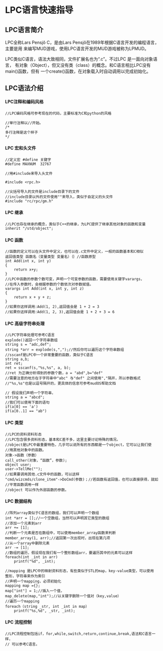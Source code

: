# LPC语言快速指导


## LPC语言简介



  LPC全称Lars Pensjǒ C，是由Lars Pensjǒ在1989年根据C语言开发的编程语言，主要是用
  来编写MUD游戏，使用LPC语言开发的MUD游戏被称为LPMUD。

  LPC类似C语言，语法大致相同，文件扩展名也为“.c”。不过LPC 是一面向对象语言，
  有对象（Object），但又没有类（class）的概念。和C语言相比LPC没有main()函数，但有
  一个create()函数，在对象载入时自动调用以完成初始化。


## LPC语法介绍



#### LPC注释和编码风格


    //LPC编码风格可参考现在的代码，主要标准为C和python的风格

    //单行注释以//开始。
    /*
    多行注释是这个样子
    */

#### LPC 宏和头文件


    //定义宏 #define 关键字
    #define MAXNUM  32767

    //用#include来导入头文件

    #include <rpc.h>

    //尖括号导入的文件是include目录下的文件
    //include目录以外的文件使用""来导入，类似于自定义的头文件
    #include "rc/rpc/gm.h"

#### LPC 继承


    //LPC也存在继承的概念，类似于C++的继承，为LPC提供了继承其他对象的函数和变量
    inherit "/std/object";

#### LPC 函数


    //函数的定义可以在头文件中定义，也可以在.c文件中定义，一般的函数基本和C相似
    返回值类型 函数名（变量类型 变量名）｛｝//函数原型
    int Add(int x, int y)
    {
        return x+y;
    }
    //LPC中函数的参数个数可变，声明一个可变参数的函数，需要使用关键字varargs，
    //在传入参数时，会根据参数的个数依次对参数赋值。
    varargs int Add(int x, int y, int z)
    {
        return x + y + z;
    }
    //如果你这样调用:Add(1, 2),返回值会是 1 + 2 = 3
    //如果你这样调用:Add(1, 2, 3),返回值会是 1 + 2 + 3 = 6

#### LPC 高级字符串处理


    //LPC字符串处理可参考C语言
    explode()返回一个字符串数组
    string s = "adc,def";
    string *arr = explode(s,",");//然后你可以遍历这个字符串数组
    //sscanf是LPC中一个非常重要的函数，类似于C语言
    string a,b;
    int ret;
    ret = sscanf(s,"%s,%s", a, b);
    //ret 为正确分析得到的参数个数，a = "abd",b="def"
    //需要注意的地方在于字符串中"abc" 与"def" 之间使用","隔开，所以参数格式
    //"%s,%s"也是以逗号隔开的，更具体的信息可参考mudOS帮助文档

    // 假设我们声明一个字符串，
    string a = "abcd";
    //我们可以使用下面的语句
    if(a[0] == 'a')
    if(a[0..1] == "ab")

#### LPC 类型


    //LPC的资料资料形态
    //LPC包含很多资料形态，基本和C差不多，这里主要讨论特殊的情况。
    //object是LPC中最重要特色，几乎可以说所有的东西都是一个object，它可以让我们使
    //用其他对象中的函数。
    对象->函数（参数）
    call_other(对象，“函数”，参数);
    object user;
    user->TellMe("");
    //如果要调用其他.c文件中的函数，可以这样
    "cmd/wizcmds/clone_item"->DoCmd(参数)；//若函数有返回值，也可以直接获得，就如
    //平常函数调用一样
    //object 可以作为外部函数的参数。

#### LPC 数据结构

    //阵列array类似于C语言的数组，我们可以声明一个数组
    int *arr = [];//一个空数组，当然可以声明其它类型的数组
    //添加一个元素到arr
    arr += [1];
    //判断一个元素是否在数组中，可以使用member_array函数来判断
    member_array(1, arr);//返回第一次出现时，出现在第几项
    //从一个array中删除元素
    arr -= [1];
    //数组的遍历，假设现在我们有一个整形数组arr，要遍历其中的元素可以这样
    foreach(int _int in arr)
        printf("%d", _int);

    //mapping 是LPC中的映射资料形态，有些类似于STL的map，key-value类型，可以使用
    整形，字符串来作为索引
    //声明一个mapping，必须初始化
    mapping map ={};
    map["int"] = 1;//插入一个值，
    map_delete(map,"int");//以关键字删除一个值对（key,value）
    //遍历一个mapping
    foreach（string _str, int _int in map）
        printf("%s,%d", _str, _int);

#### LPC 流程控制

    //LPC流程控制包括if，for,while,switch,return,continue,break,语法和C语言一样，
    // 可以参考C语言。


